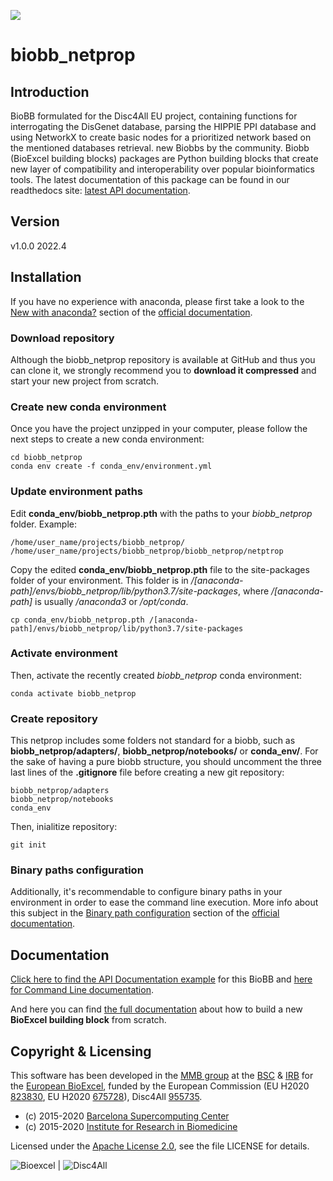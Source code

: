 [![](https://readthedocs.org/projects/biobb-template/badge/?version=latest)](https://biobb-template.readthedocs.io/en/latest/?badge=latest)

# biobb_netprop

## Introduction
BioBB formulated for the Disc4All EU project, containing functions for interrogating the DisGenet database, parsing the HIPPIE PPI database and using NetworkX to create basic nodes for a prioritized network based on the mentioned databases retrieval.
new Biobbs by the community.
Biobb (BioExcel building blocks) packages are Python building blocks that create new layer of compatibility and interoperability over popular bioinformatics tools.
The latest documentation of this package can be found in our readthedocs site:
[latest API documentation](http://biobb_netprop.readthedocs.io/en/latest/).

## Version
v1.0.0 2022.4

## Installation

If you have no experience with anaconda, please first take a look to the [New with anaconda?](https://biobb-documentation.readthedocs.io/en/latest/first_steps.html#new-with-anaconda) section of the [official documentation](https://biobb-documentation.readthedocs.io/en/latest/).

### Download repository

Although the biobb_netprop repository is available at GitHub and thus you can clone it, we strongly recommend you to **download it compressed** and start your new project from scratch. 

### Create new conda environment

Once you have the project unzipped in your computer, please follow the next steps to create a new conda environment:

```console
cd biobb_netprop
conda env create -f conda_env/environment.yml
```

### Update environment paths

Edit **conda_env/biobb_netprop.pth** with the paths to your *biobb_netprop* folder. Example:

```console
/home/user_name/projects/biobb_netprop/
/home/user_name/projects/biobb_netprop/biobb_netprop/netptrop
```

Copy the edited **conda_env/biobb_netprop.pth** file to the site-packages folder of your environment. This folder is in */[anaconda-path]/envs/biobb_netprop/lib/python3.7/site-packages*, where */[anaconda-path]* is usually */anaconda3* or */opt/conda*.

```console
cp conda_env/biobb_netprop.pth /[anaconda-path]/envs/biobb_netprop/lib/python3.7/site-packages
```

### Activate environment

Then, activate the recently created *biobb_netprop* conda environment:

```console
conda activate biobb_netprop
```

### Create repository

This netprop includes some folders not standard for a biobb, such as **biobb_netprop/adapters/**, **biobb_netprop/notebooks/** or **conda_env/**. For the sake of having a pure biobb structure, you should uncomment the three last lines of the **.gitignore** file before creating a new git repository:

```console
biobb_netprop/adapters
biobb_netprop/notebooks
conda_env
```
Then, inialitize repository:

```console
git init
```

### Binary paths configuration

Additionally, it's recommendable to configure binary paths in your environment in order to ease the command line execution. More info about this subject in the [Binary path configuration](https://biobb-documentation.readthedocs.io/en/latest/execution.html#binary-path-configuration) section of the [official documentation](https://biobb-documentation.readthedocs.io/en/latest/).

## Documentation

[Click here to find the API Documentation example](https://biobb-netprop.readthedocs.io/en/latest/netprop.html) for this BioBB and [here for Command Line documentation](http://biobb_netprop.readthedocs.io/en/latest/command_line.html).

And here you can find [the full documentation](https://biobb-documentation.readthedocs.io/en/latest/) about how to build a new **BioExcel building block** from scratch.

## Copyright & Licensing
This software has been developed in the [MMB group](http://mmb.irbbarcelona.org) at the [BSC](http://www.bsc.es/) & [IRB](https://www.irbbarcelona.org/) for the [European BioExcel](http://bioexcel.eu/), funded by the European Commission (EU H2020 [823830](http://cordis.europa.eu/projects/823830), EU H2020 [675728](http://cordis.europa.eu/projects/675728)), Disc4All [955735](http://cordis.europa.eu/projects/955735).

* (c) 2015-2020 [Barcelona Supercomputing Center](https://www.bsc.es/)
* (c) 2015-2020 [Institute for Research in Biomedicine](https://www.irbbarcelona.org/)

Licensed under the
[Apache License 2.0](https://www.apache.org/licenses/LICENSE-2.0), see the file LICENSE for details.

![](https://bioexcel.eu/wp-content/uploads/2019/04/Bioexcell_logo_1080px_transp.png "Bioexcel") |   ![](https://disc4all.upf.edu/wp-content/uploads/2021/09/Disc4all.png "Disc4All")
